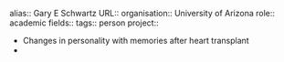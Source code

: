 alias:: Gary E Schwartz
URL::
organisation:: University of Arizona
role:: academic
fields:: 
tags:: person
project::

- Changes in personality with memories after heart transplant
-